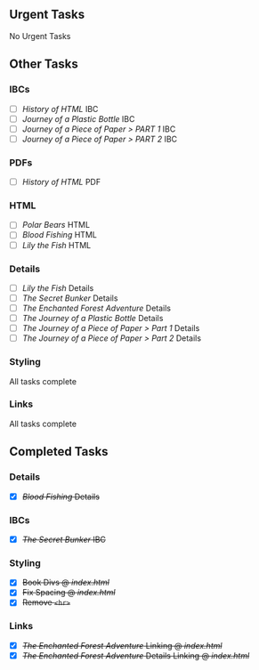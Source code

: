 ## Urgent Tasks

No Urgent Tasks

## Other Tasks

### IBCs

- [ ] _History of HTML_ IBC
- [ ] _Journey of a Plastic Bottle_ IBC
- [ ] _Journey of a Piece of Paper > PART 1_ IBC
- [ ] _Journey of a Piece of Paper > PART 2_ IBC

### PDFs

- [ ] _History of HTML_ PDF

### HTML

- [ ] _Polar Bears_ HTML
- [ ] _Blood Fishing_ HTML
- [ ] _Lily the Fish_ HTML

### Details

- [ ] _Lily the Fish_ Details
- [ ] _The Secret Bunker_ Details
- [ ] _The Enchanted Forest Adventure_ Details
- [ ] _The Journey of a Plastic Bottle_ Details
- [ ] _The Journey of a Piece of Paper > Part 1_ Details
- [ ] _The Journey of a Piece of Paper > Part 2_ Details

### Styling

All tasks complete

### Links

All tasks complete

## Completed Tasks

### Details

- [x] ~~_Blood Fishing_ Details~~

### IBCs

- [x] ~~_The Secret Bunker_ IBC~~

### Styling

- [x] ~~Book Divs @ _index.html_~~
- [x] ~~Fix Spacing @ _index.html_~~
- [x] ~~Remove `<hr>`~~

### Links

- [x] ~~_The Enchanted Forest Adventure_ Linking @ _index.html_~~
- [x] ~~_The Enchanted Forest Adventure_ Details Linking @ _index.html_~~
